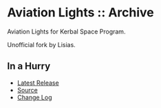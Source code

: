 # Aviation Lights :: Archive

Aviation Lights for Kerbal Space Program.

Unofficial fork by Lisias.


## In a Hurry

* [Latest Release](https://github.com/net-lisias-kspu/AviationLights/releases)
* [Source](https://github.com/net-lisias-kspu/AviationLights)
* [Change Log](./CHANGE_LOG.md)
